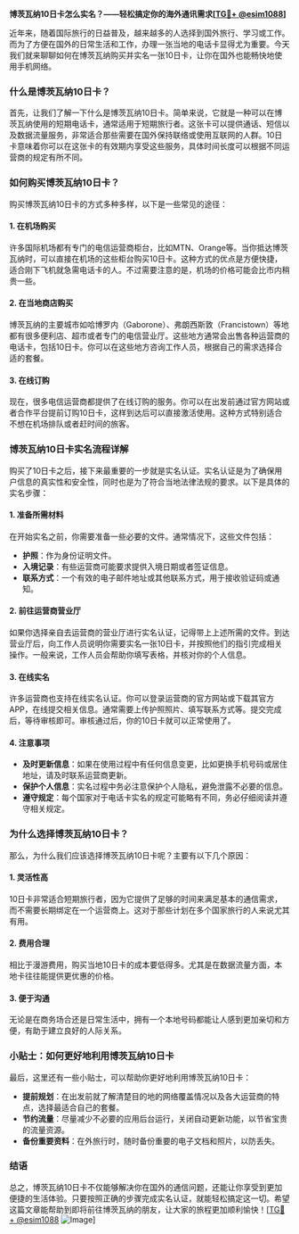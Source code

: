 **博茨瓦纳10日卡怎么实名？——轻松搞定你的海外通讯需求[[TG💪+ @esim1088](https://t.me/s/esim1088)]**

近年来，随着国际旅行的日益普及，越来越多的人选择到国外旅行、学习或工作。而为了方便在国外的日常生活和工作，办理一张当地的电话卡显得尤为重要。今天我们就来聊聊如何在博茨瓦纳购买并实名一张10日卡，让你在国外也能畅快地使用手机网络。

### 什么是博茨瓦纳10日卡？

首先，让我们了解一下什么是博茨瓦纳10日卡。简单来说，它就是一种可以在博茨瓦纳使用的短期电话卡，通常适用于短期旅行者。这张卡可以提供通话、短信以及数据流量服务，非常适合那些需要在国外保持联络或使用互联网的人群。10日卡意味着你可以在这张卡的有效期内享受这些服务，具体时间长度可以根据不同运营商的规定有所不同。

### 如何购买博茨瓦纳10日卡？

购买博茨瓦纳10日卡的方式多种多样，以下是一些常见的途径：

#### 1. 在机场购买

许多国际机场都有专门的电信运营商柜台，比如MTN、Orange等。当你抵达博茨瓦纳时，可以直接在机场的这些柜台购买10日卡。这种方式的优点是方便快捷，适合刚下飞机就急需电话卡的人。不过需要注意的是，机场的价格可能会比市内稍贵一些。

#### 2. 在当地商店购买

博茨瓦纳的主要城市如哈博罗内（Gaborone）、弗朗西斯敦（Francistown）等地都有很多便利店、超市或者专门的电信营业厅。这些地方通常会出售各种运营商的电话卡，包括10日卡。你可以在这些地方咨询工作人员，根据自己的需求选择合适的套餐。

#### 3. 在线订购

现在，很多电信运营商都提供了在线订购的服务。你可以在出发前通过官方网站或者合作平台提前订购10日卡，这样到达后可以直接激活使用。这种方式特别适合不想在机场排队或者赶时间的旅客。

### 博茨瓦纳10日卡实名流程详解

购买了10日卡之后，接下来最重要的一步就是实名认证。实名认证是为了确保用户信息的真实性和安全性，同时也是为了符合当地法律法规的要求。以下是具体的实名步骤：

#### 1. 准备所需材料

在开始实名之前，你需要准备一些必要的文件。通常情况下，这些文件包括：

- **护照**：作为身份证明文件。
- **入境记录**：有些运营商可能要求提供入境日期或者签证信息。
- **联系方式**：一个有效的电子邮件地址或其他联系方式，用于接收验证码或通知。

#### 2. 前往运营商营业厅

如果你选择亲自去运营商的营业厅进行实名认证，记得带上上述所需的文件。到达营业厅后，向工作人员说明你需要实名一张10日卡，并按照他们的指引完成相关操作。一般来说，工作人员会帮助你填写表格，并核对你的个人信息。

#### 3. 在线实名

许多运营商也支持在线实名认证。你可以登录运营商的官方网站或下载其官方APP，在线提交相关信息。通常需要上传护照照片、填写联系方式等。提交完成后，等待审核即可。审核通过后，你的10日卡就可以正常使用了。

#### 4. 注意事项

- **及时更新信息**：如果在使用过程中有任何信息变更，比如更换手机号码或居住地址，请及时联系运营商更新。
- **保护个人信息**：实名过程中务必注意保护个人隐私，避免泄露不必要的信息。
- **遵守规定**：每个国家对于电话卡实名的规定可能略有不同，务必仔细阅读并遵守相关规定。

### 为什么选择博茨瓦纳10日卡？

那么，为什么我们应该选择博茨瓦纳10日卡呢？主要有以下几个原因：

#### 1. 灵活性高

10日卡非常适合短期旅行者，因为它提供了足够的时间来满足基本的通信需求，而不需要长期绑定在一个运营商上。这对于那些计划在多个国家旅行的人来说尤其有用。

#### 2. 费用合理

相比于漫游费用，购买当地10日卡的成本要低得多。尤其是在数据流量方面，本地卡往往能提供更优惠的价格。

#### 3. 便于沟通

无论是在商务场合还是日常生活中，拥有一个本地号码都能让人感到更加亲切和方便，有助于建立良好的人际关系。

### 小贴士：如何更好地利用博茨瓦纳10日卡

最后，这里还有一些小贴士，可以帮助你更好地利用博茨瓦纳10日卡：

- **提前规划**：在出发前就了解清楚目的地的网络覆盖情况以及各大运营商的特点，选择最适合自己的套餐。
- **节约流量**：尽量减少不必要的应用后台运行，关闭自动更新功能，以节省宝贵的流量资源。
- **备份重要资料**：在外旅行时，随时备份重要的电子文档和照片，以防丢失。

### 结语

总之，博茨瓦纳10日卡不仅能够解决你在国外的通信问题，还能让你享受到更加便捷的生活体验。只要按照正确的步骤完成实名认证，就能轻松搞定这一切。希望这篇文章能帮助到即将前往博茨瓦纳的朋友，让大家的旅程更加顺利愉快！[[TG💪+ @esim1088](https://t.me/s/esim1088) ![Image](https://i.postimg.cc/4NQfJmqS/Snipaste-2025-05-13-00-14-12.png)]